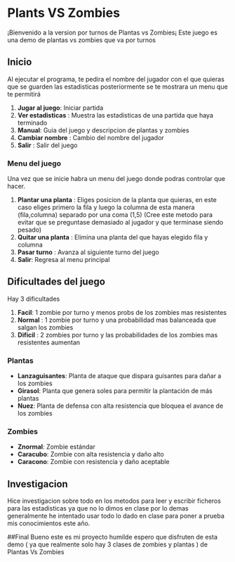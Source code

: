 # Plants VS Zombies
¡Bienvenido a la version por turnos de Plantas vs Zombies¡ Este juego es una demo de plantas vs zombies que va por turnos
## Inicio
Al ejecutar el programa, te pedira el nombre del jugador con el que quieras que se guarden las estadisticas posteriormente se te mostrara un menu que te permitirá 
1. **Jugar al juego**: Iniciar partida
2. **Ver estadisticas** : Muestra las estadisticas de una partida que haya terminado
3. **Manual**: Guia del juego y descripcion de plantas y zombies
4. **Cambiar nombre** : Cambio del nombre del jugador
5. **Salir** : Salir del juego

### Menu del juego
Una vez que se inicie habra un menu del juego donde podras controlar que hacer.
1. **Plantar una planta** : Eliges posicion de la planta que quieras, en este caso eliges primero la fila y luego la columna de esta manera (fila,columna) separado por una coma (1,5) (Cree este metodo para evitar que se preguntase demasiado al jugador y que terminase siendo pesado)
2. **Quitar una planta** : Elimina una planta del que hayas elegido fila y columna
3. **Pasar turno** : Avanza al siguiente turno del juego
4. **Salir**: Regresa al menu principal

## Dificultades del juego
Hay 3 dificultades 
1. **Facil**: 1 zombie por turno y menos probs de los zombies mas resistentes
2. **Normal** : 1 zombie por turno y una probabilidad mas balanceada que salgan los zombies
3. **Dificil** : 2 zombies por turno y las probabilidades de los zombies mas resistentes aumentan

### Plantas

- **Lanzaguisantes**: Planta de ataque que dispara guisantes para dañar a los zombies
- **Girasol**: Planta que genera soles para permitir la plantación de más plantas
- **Nuez**: Planta de defensa con alta resistencia que bloquea el avance de los zombies

### Zombies

- **Znormal**: Zombie estándar
- **Caracubo**: Zombie con alta resistencia y daño alto
- **Caracono**: Zombie con resistencia y daño aceptable

## Investigacion
Hice investigacion sobre todo en los metodos para leer y escribir ficheros para las estadisticas ya que no lo dimos en clase por lo demas generalmente he intentado usar todo lo dado en clase para poner a prueba mis conocimientos este año.

##Final
Bueno este es mi proyecto humilde espero que disfruten de esta demo ( ya que realmente solo hay 3 clases de zombies y plantas ) de Plantas Vs Zombies
